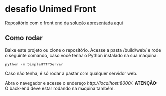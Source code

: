 # desafio Unimed Front

Repositório com o front end da [solução apresentada aqui](https://github.com/jomasoares/apiClientes)

## Como rodar

Baixe este projeto ou clone o repositório. Acesse a pasta /build/web/ e rode o seguinte comando, caso você tenha o Python instalado na sua máquina:
```shell script
python -m SimpleHTTPServer 
```
Caso não tenha, é só rodar a pastar com qualquer servidor web.

Abra o navegador e acesse o endereço *http://localhost:8000/*. **ATENÇÃO:** O back-end deve estar rodando na máquina também.

